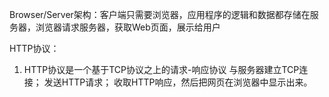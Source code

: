 Browser/Server架构：客户端只需要浏览器，应用程序的逻辑和数据都存储在服务器，浏览器请求服务器，获取Web页面，展示给用户

HTTP协议：
1. HTTP协议是一个基于TCP协议之上的请求-响应协议
	与服务器建立TCP连接；
	发送HTTP请求；
	收取HTTP响应，然后把网页在浏览器中显示出来。